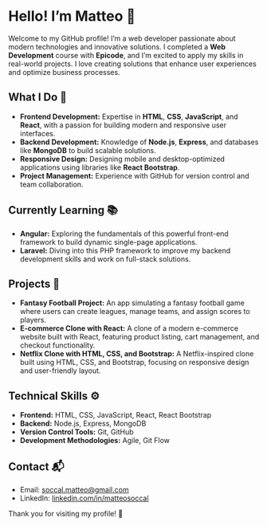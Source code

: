 # Hello! I’m Matteo 👋

Welcome to my GitHub profile! I’m a web developer passionate about modern technologies and innovative solutions. I completed a **Web Development** course with **Epicode**, and I’m excited to apply my skills in real-world projects. I love creating solutions that enhance user experiences and optimize business processes. 

## What I Do 🔧

- **Frontend Development:** Expertise in **HTML**, **CSS**, **JavaScript**, and **React**, with a passion for building modern and responsive user interfaces.
- **Backend Development:** Knowledge of **Node.js**, **Express**, and databases like **MongoDB** to build scalable solutions.
- **Responsive Design:** Designing mobile and desktop-optimized applications using libraries like **React Bootstrap**.
- **Project Management:** Experience with GitHub for version control and team collaboration.

## Currently Learning 📚

- **Angular:** Exploring the fundamentals of this powerful front-end framework to build dynamic single-page applications.
- **Laravel:** Diving into this PHP framework to improve my backend development skills and work on full-stack solutions.

## Projects 🚀

- **Fantasy Football Project:** An app simulating a fantasy football game where users can create leagues, manage teams, and assign scores to players.
- **E-commerce Clone with React:** A clone of a modern e-commerce website built with React, featuring product listing, cart management, and checkout functionality.
- **Netflix Clone with HTML, CSS, and Bootstrap:** A Netflix-inspired clone built using HTML, CSS, and Bootstrap, focusing on responsive design and user-friendly layout.

## Technical Skills ⚙️

- **Frontend:** HTML, CSS, JavaScript, React, React Bootstrap
- **Backend:** Node.js, Express, MongoDB
- **Version Control Tools:** Git, GitHub
- **Development Methodologies:** Agile, Git Flow

## Contact 📬

- Email: [soccal.matteo@gmail.com](mailto:soccal.matteo@gmail.com)
- LinkedIn: [linkedin.com/in/matteosoccal](https://www.linkedin.com/in/matteosoccal)

Thank you for visiting my profile! 🙏
